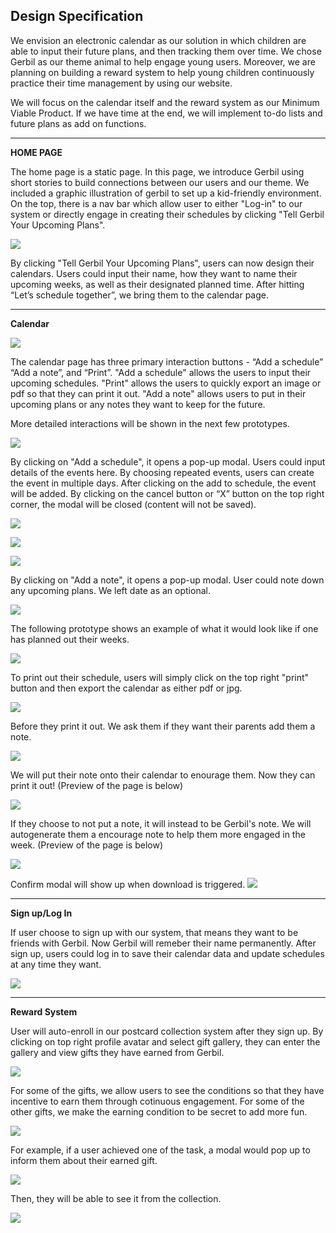 Design Specification
---

We envision an electronic calendar as our solution in which children are able to input their future plans, and then tracking them over time. We chose Gerbil as our theme animal to help engage young users. Moreover, we are planning on building a reward system to help young children continuously practice their time management by using our website.

We will focus on the calendar itself and the reward system as our Minimum Viable Product. If we have time at the end, we will implement to-do lists and future plans as add on functions. 

***

**HOME PAGE**

The home page is a static page. In this page, we introduce Gerbil using short stories to build connections between our users and our theme. We included a graphic illustration of gerbil to set up a kid-friendly environment.  On the top, there is a nav bar which allow user to either "Log-in" to our system  or directly engage in creating their schedules by clicking "Tell Gerbil Your Upcoming Plans".

![](img/home-page.png)

By clicking "Tell Gerbil Your Upcoming Plans", users can now design their calendars. Users could input their name, how they want to name their upcoming weeks, as well as their designated planned time. After hitting “Let’s schedule together”, we bring them to the calendar page.



***

**Calendar**

![](img/create-a-calendar.png)

The calendar page has three primary interaction buttons - “Add a schedule” “Add a note”, and “Print”. "Add a schedule" allows the users to input their upcoming schedules. "Print" allows the users to quickly export an image or pdf so that they can print it out. "Add a note" allows users to put in their upcoming plans or any notes they want to keep for the future.

More detailed interactions will be shown in the next few prototypes.


![](img/calendar-page.png)

By clicking on "Add a schedule", it opens a pop-up modal. Users could input details of the events here. By choosing repeated events, users can create the event in multiple days. After clicking on the add to schedule, the event will be added. By clicking on the cancel button or “X” button on the top right corner, the modal will be closed (content will not be saved).


![](img/create-an-event.png)

![](img/create-repeated-events.png)

![](img/calendar-page(partial-filled).png)

By clicking on "Add a note", it opens a pop-up modal. User could note down any upcoming plans. We left date as an optional.

![](img/create-a-note.png)

The following prototype shows an example of what it would look like if one has planned out their weeks. 

![](img/calendar-page(filled).png)

To print out their schedule, users will simply click on the top right "print" button and then export the calendar as either pdf or jpg.

![](img/export-download.png)

Before they print it out. We ask them if they want their parents add them a note. 

![](img/ask-parent-note.png)

We will put their note onto their calendar to enourage them. Now they can print it out! (Preview of the page is below)

![](img/calendar(parent-note).png)


If they choose to not put a note, it will instead to be Gerbil's note. We will autogenerate them a encourage note to help them more engaged in the week. (Preview of the page is below)

![](img/calendar(gerbil-note).png)


Confirm modal will show up when download is triggered.
![](img/confirm.png)

***

**Sign up/Log In**

If user choose to sign up with our system, that means they want to be friends with Gerbil. Now Gerbil will remeber their name permanently. After sign up, users could log in to save their calendar data and update schedules at any time they want. 

![](img/sign-in.png)


***

**Reward System**

User will auto-enroll in our postcard collection system after they sign up. By clicking on top right profile avatar and select gift gallery, they can enter the gallery and view gifts they have earned from Gerbil.

![](img/avatar-dropdown.png)


For some of the gifts, we allow users to see the conditions so that they have incentive to earn them through cotinuous engagement. For some of the other gifts, we make the earning condition to be secret to add more fun. 

![](img/gift-collection-empty.png)


For example, if a user achieved one of the task, a modal would pop up to inform them about their earned gift.

![](img/gift-modal.png)

Then, they will be able to see it from the collection.

![](img/gift-collection-filled.png)